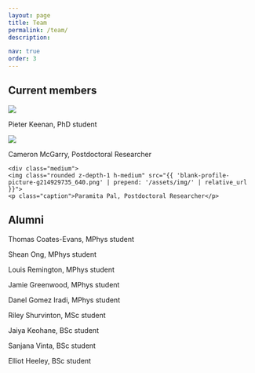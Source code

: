 ```yaml
---
layout: page
title: Team
permalink: /team/
description: 

nav: true
order: 3
---
```


## Current members

<div class="center-flex">
  <div class="medium">
    <img class="rounded z-depth-1 h-medium" src="{{ 'blank-profile-picture-g214929735_640.png' | prepend: '/assets/img/' | relative_url }}">
    <p class="caption">Pieter Keenan, PhD student</p>
  </div>

  <div class="medium">
    <img class="rounded z-depth-1 h-medium" src="{{ 'blank-profile-picture-g214929735_640.png' | prepend: '/assets/img/' | relative_url }}">
    <p class="caption">Cameron McGarry, Postdoctoral Researcher</p>
  </div>
  
    <div class="medium">
    <img class="rounded z-depth-1 h-medium" src="{{ 'blank-profile-picture-g214929735_640.png' | prepend: '/assets/img/' | relative_url }}">
    <p class="caption">Paramita Pal, Postdoctoral Researcher</p>
  </div>
</div>

## Alumni

Thomas Coates-Evans, MPhys student

Shean Ong, MPhys student

Louis Remington, MPhys student

Jamie Greenwood, MPhys student

Danel Gomez Iradi, MPhys student

Riley Shurvinton, MSc student

Jaiya Keohane, BSc student

Sanjana Vinta, BSc student

Elliot Heeley, BSc student
